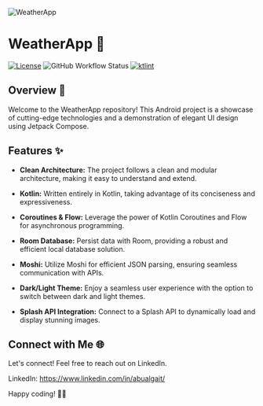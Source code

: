 
![WeatherApp](https://github.com/abualgait/CleanArchitectureWeatherApp/assets/38107393/7db5a37b-864d-42f4-aec4-6405edb397bc)

# WeatherApp 🌟

[![License](https://img.shields.io/badge/License-MIT-blue.svg)](LICENSE)
![GitHub Workflow Status](https://img.shields.io/github/actions/workflow/status/binaryshrey/dice/android_build.yml)
[![ktlint](https://img.shields.io/badge/code%20style-%E2%9D%A4-FF4081.svg)](https://ktlint.github.io/)

## Overview 🚀
 

Welcome to the WeatherApp repository! This Android project is a showcase of cutting-edge technologies and a demonstration of elegant UI design using Jetpack Compose.

## Features ✨

- **Clean Architecture:** The project follows a clean and modular architecture, making it easy to understand and extend.

- **Kotlin:** Written entirely in Kotlin, taking advantage of its conciseness and expressiveness.

- **Coroutines & Flow:** Leverage the power of Kotlin Coroutines and Flow for asynchronous programming.

- **Room Database:** Persist data with Room, providing a robust and efficient local database solution.

- **Moshi:** Utilize Moshi for efficient JSON parsing, ensuring seamless communication with APIs.

- **Dark/Light Theme:** Enjoy a seamless user experience with the option to switch between dark and light themes.

- **Splash API Integration:** Connect to a Splash API to dynamically load and display stunning images.

## Connect with Me 🌐

Let's connect! Feel free to reach out on LinkedIn.

LinkedIn: https://www.linkedin.com/in/abualgait/

Happy coding! 🚀✨
